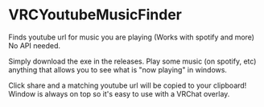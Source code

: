 # VRCYoutubeMusicFinder
Finds youtube url for music you are playing (Works with spotify and more) No API needed.

Simply download the exe in the releases.
Play some music (on spotify, etc) anything that allows you to see what is "now playing" in windows.

Click share and a matching youtube url will be copied to your clipboard!
Window is always on top so it's easy to use with a VRChat overlay.
